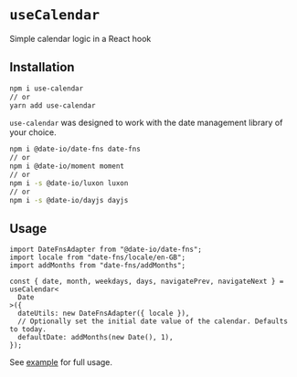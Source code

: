 # `useCalendar`

Simple calendar logic in a React hook

## Installation

```bash
npm i use-calendar
// or
yarn add use-calendar
```

`use-calendar` was designed to work with the date management library of your choice.

```bash
npm i @date-io/date-fns date-fns
// or
npm i @date-io/moment moment
// or
npm i -s @date-io/luxon luxon
// or
npm i -s @date-io/dayjs dayjs
```

## Usage

```tsx
import DateFnsAdapter from "@date-io/date-fns";
import locale from "date-fns/locale/en-GB";
import addMonths from "date-fns/addMonths";

const { date, month, weekdays, days, navigatePrev, navigateNext } = useCalendar<
  Date
>({
  dateUtils: new DateFnsAdapter({ locale }),
  // Optionally set the initial date value of the calendar. Defaults to today.
  defaultDate: addMonths(new Date(), 1),
});
```

See [example](https://github.com/stuart-williams/use-calendar/blob/main/pages/index.tsx) for full usage.
